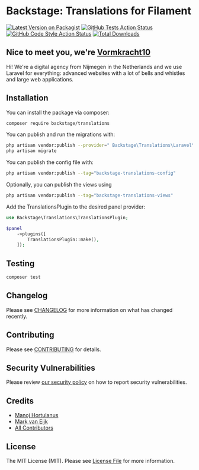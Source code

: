 # Backstage: Translations for Filament

[![Latest Version on Packagist](https://img.shields.io/packagist/v/backstagephp/translations.svg?style=flat-square)](https://packagist.org/packages/backstagephp/translations)
[![GitHub Tests Action Status](https://img.shields.io/github/actions/workflow/status/backstagephp/translations/run-tests.yml?branch=main&label=tests&style=flat-square)](https://github.com/backstagephp/translations/actions?query=workflow%3Arun-tests+branch%3Amain)
[![GitHub Code Style Action Status](https://img.shields.io/github/actions/workflow/status/backstagephp/translations/fix-php-code-styling.yml?branch=main&label=code%20style&style=flat-square)](https://github.com/backstagephp/translations/actions?query=workflow%3A"Fix+PHP+code+styling"+branch%3Amain)
[![Total Downloads](https://img.shields.io/packagist/dt/backstagephp/translations.svg?style=flat-square)](https://packagist.org/packages/backstagephp/translations)

## Nice to meet you, we're [Vormkracht10](https://vormkracht10.nl)

Hi! We're a digital agency from Nijmegen in the Netherlands and we use Laravel for everything: advanced websites with a lot of bells and whistles and large web applications.

## Installation

You can install the package via composer:

```bash
composer require backstage/translations
```

You can publish and run the migrations with:

```bash
php artisan vendor:publish --provider=" Backstage\Translations\Laravel\LaravelTranslationsServiceProvider"
php artisan migrate
```

You can publish the config file with:

```bash
php artisan vendor:publish --tag="backstage-translations-config"
```

Optionally, you can publish the views using

```bash
php artisan vendor:publish --tag="backstage-translations-views"
```

Add the TranslationsPlugin to the desired panel provider:

```php
use Backstage\Translations\TranslationsPlugin;

$panel
    ->plugins([
        TranslationsPlugin::make(),
    ]);
```

## Testing

```bash
composer test
```

## Changelog

Please see [CHANGELOG](CHANGELOG.md) for more information on what has changed recently.

## Contributing

Please see [CONTRIBUTING](.github/CONTRIBUTING.md) for details.

## Security Vulnerabilities

Please review [our security policy](../../security/policy) on how to report security vulnerabilities.

## Credits

- [Manoj Hortulanus](https://github.com/vormkracht10)
- [Mark van Eijk](https://github.com/markvaneijk)
- [All Contributors](../../contributors)

## License

The MIT License (MIT). Please see [License File](LICENSE.md) for more information.
